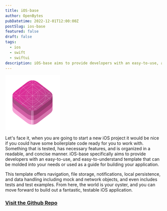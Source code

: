 ```yaml
---
title: iOS-base
author: OpenBytes
pubDatetime: 2022-12-01T12:00:00Z
postSlug: ios-base
featured: false
draft: false
tags:
  - ios
  - swift
  - swiftui
description: iOS-base aims to provide developers with an easy-to-use, and easy-to-understand template that can be molded into your needs or used as a guide for building your application.
---
```


<img src="/assets/projects/images/ios-base-icon.png" alt="Icon representing the OpenBytes iOS-base template project." width="35%"/>

Let's face it, when you are going to start a new iOS project it would be nice if you could have some boilerplate code ready for you to work with. Something that is tested, has necessary features, and is organized in a readable, and concise manner. iOS-base specifically aims to provide developers with an easy-to-use, and easy-to-understand template that can be molded into your needs or used as a guide for building your application.

This template offers navigation, file storage, notifications, local persistence, and data handling including mock and network objects, and even includes tests and test examples. From here, the world is your oyster, and you can move forward to build out a fantastic, testable iOS application.

### [Visit the Github Repo](https://github.com/0xOpenBytes/ios-base)
